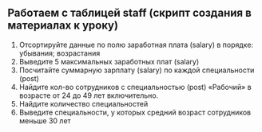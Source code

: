 ## Работаем с таблицей staff (скрипт создания в материалах к уроку)
1. Отсортируйте данные по полю заработная плата (salary) в порядке: убывания; возрастания
2. Выведите 5 максимальных заработных плат (salary)
3. Посчитайте суммарную зарплату (salary) по каждой специальности (роst)
4. Найдите кол-во сотрудников с специальностью (post) «Рабочий» в возрасте от 24 до 49 лет включительно.
5. Найдите количество специальностей
6. Выведите специальности, у которых средний возраст сотрудников меньше 30 лет